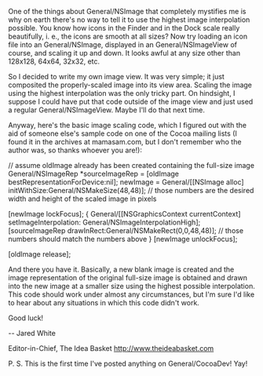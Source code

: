 One of the things about General/NSImage that completely mystifies me is why on earth there's no way to tell it to use the highest image interpolation possible. You know how icons in the Finder and in the Dock scale really beautifully, i. e., the icons are smooth at all sizes? Now try loading an icon file into an General/NSImage, displayed in an General/NSImageView of course, and scaling it up and down. It looks awful at any size other than 128x128, 64x64, 32x32, etc.

So I decided to write my own image view. It was very simple; it just composited the properly-scaled image into its view area. Scaling the image using the highest interpolation was the only tricky part. On hindsight, I suppose I could have put that code outside of the image view and just used a regular General/NSImageView. Maybe I'll do that next time.

Anyway, here's the basic image scaling code, which I figured out with the aid of someone else's sample code on one of the Cocoa mailing lists (I found it in the archives at mamasam.com, but I don't remember who the author was, so thanks whoever you are!):

    
// assume oldImage already has been created containing the full-size image
General/NSImageRep *sourceImageRep = [oldImage bestRepresentationForDevice:nil];
newImage = General/[[NSImage alloc] initWithSize:General/NSMakeSize(48,48)];
    // those numbers are the desired width and height of the scaled image in pixels
  
[newImage lockFocus];
{
General/[[NSGraphicsContext currentContext] setImageInterpolation: General/NSImageInterpolationHigh];
[sourceImageRep drawInRect:General/NSMakeRect(0,0,48,48)];
    // those numbers should match the numbers above
}
[newImage unlockFocus];
         
[oldImage release];


And there you have it. Basically, a new blank image is created and the image representation of the original full-size image is obtained and drawn into the new image at a smaller size using the highest possible interpolation. This code should work under almost any circumstances, but I'm sure I'd like to hear about any situations in which this code didn't work.

Good luck!

-- Jared White

Editor-in-Chief, The Idea Basket
http://www.theideabasket.com

P. S. This is the first time I've posted anything on General/CocoaDev! Yay!